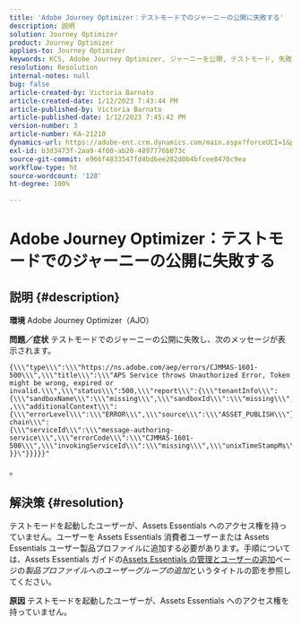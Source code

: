 ```yaml
---
title: 'Adobe Journey Optimizer：テストモードでのジャーニーの公開に失敗する'
description: 説明
solution: Journey Optimizer
product: Journey Optimizer
applies-to: Journey Optimizer
keywords: KCS, Adobe Journey Optimizer, ジャーニーを公開, テストモード, 失敗, AJO
resolution: Resolution
internal-notes: null
bug: false
article-created-by: Victoria Barnato
article-created-date: 1/12/2023 7:43:44 PM
article-published-by: Victoria Barnato
article-published-date: 1/12/2023 7:45:42 PM
version-number: 3
article-number: KA-21210
dynamics-url: https://adobe-ent.crm.dynamics.com/main.aspx?forceUCI=1&pagetype=entityrecord&etn=knowledgearticle&id=7892a466-b192-ed11-aad1-6045bd006d92
exl-id: b3d3473f-2aa9-4f00-ab20-4897776b073c
source-git-commit: e966f4833547fd4bd6ee282d0b4bfcee8470c9ea
workflow-type: ht
source-wordcount: '128'
ht-degree: 100%

---
```


# Adobe Journey Optimizer：テストモードでのジャーニーの公開に失敗する

## 説明 {#description}

<b>環境</b>
Adobe Journey Optimizer（AJO）


<b>問題／症状</b>
テストモードでのジャーニーの公開に失敗し、次のメッセージが表示されます。


```
{\\\"type\\\":\\\"https://ns.adobe.com/aep/errors/CJMMAS-1601-500\\\",\\\"title\\\":\\\"APS Service throws Unauthorized Error, Token might be wrong, expired or invalid.\\\",\\\"status\\\":500,\\\"report\\\":{\\\"tenantInfo\\\":
{\\\"sandboxName\\\":\\\"missing\\\",\\\"sandboxId\\\":\\\"missing\\\",\\\"imsOrgId\\\":\\\"missing\\\"}
,\\\"additionalContext\\\":{\\\"errorLevel\\\":\\\"ERROR\\\",\\\"source\\\":\\\"ASSET_PUBLISH\\\"}},\\\"error-chain\\\":
{\\\"serviceId\\\":\\\"message-authoring-service\\\",\\\"errorCode\\\":\\\"CJMMAS-1601-500\\\",\\\"invokingServiceId\\\":\\\"missing\\\",\\\"unixTimeStampMs\\\":«REDACTED»}
}}\"}}}}}"
```

。

## 解決策 {#resolution}


テストモードを起動したユーザーが、Assets Essentials へのアクセス権を持っていません。ユーザーを Assets Essentials 消費者ユーザーまたは Assets Essentials ユーザー製品プロファイルに追加する必要があります。手順については、Assets Essentials ガイドの[Assets Essentials の管理とユーザーの追加](https://experienceleague.adobe.com/docs/experience-manager-assets-essentials/help/get-started-admins/deploy-administer.html?lang=ja#add-users-to-product-profiles)ページの&#x200B;*製品プロファイルへのユーザーグループの追加*&#x200B;というタイトルの節を参照してください。

<b>原因</b>
テストモードを起動したユーザーが、Assets Essentials へのアクセス権を持っていません。
